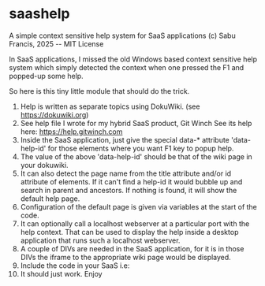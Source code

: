 # saashelp
A simple context sensitive help system for SaaS applications
(c) Sabu Francis, 2025 -- MIT License

In SaaS applications, I missed the old Windows based context sensitive help system which simply detected the context when one pressed the F1 and popped-up some help.

So here is this tiny little module that should do the trick.

1. Help is written as separate topics using  DokuWiki. (see https://dokuwiki.org)
2. See help file I wrote for my hybrid SaaS product, Git Winch  See its help here:  https://help.gitwinch.com 
3. Inside the SaaS application, just give the special data-* attribute 'data-help-id' for those elements where you want F1 key to popup help.
4. The value of the above 'data-help-id' should be that of the wiki page in your dokuwiki.
5. It can also detect the page name from the title attribute and/or id attribute of elements. If it can't find a help-id it would bubble up and search in parent and ancestors. If nothing is found, it will show the default help page.
6. Configuration of the default page is given via variables at the start of the code.
7. It can optionally call a localhost webserver at a particular port with the help context. That can be used to display the help inside a desktop application that runs such a localhost webserver.
8. A couple of DIVs are needed in the SaaS application, for it is in those DIVs the iframe to the appropriate wiki page would be displayed.
9. Include the code in your SaaS  i.e: <script src="/js/saashelp.js"></script>
10. It should just work. Enjoy
